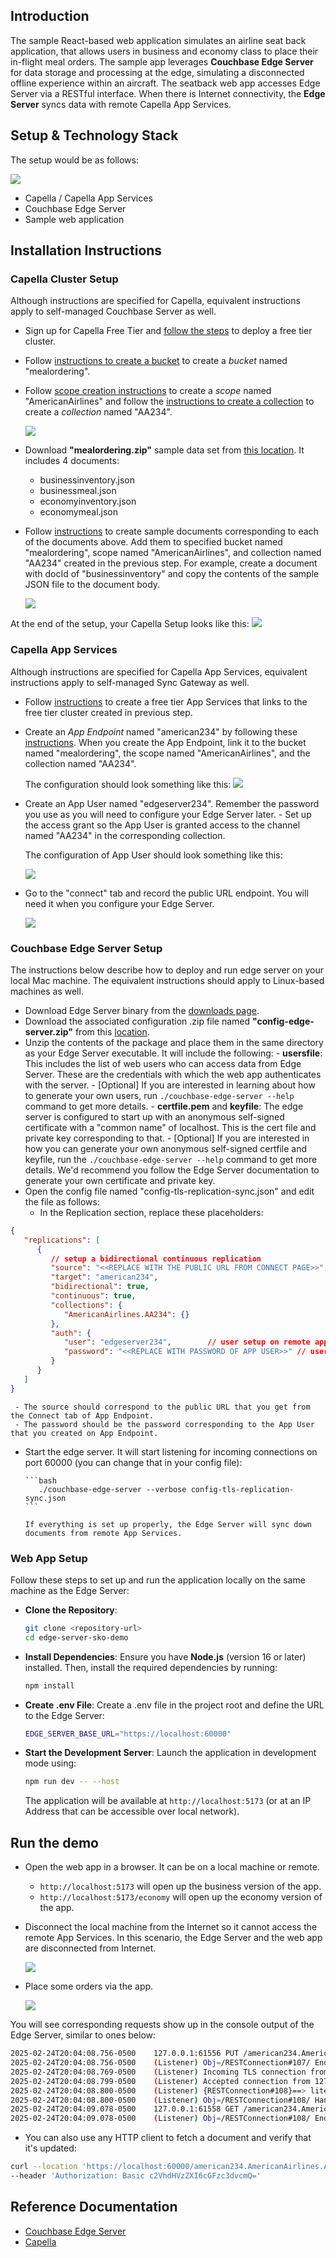 ## Introduction

The sample React-based web application simulates an airline seat back application, that allows users in business and economy class to place their in-flight meal orders. The sample app leverages **Couchbase Edge Server** for data storage and processing at the edge, simulating a disconnected offline experience within an aircraft. The seatback web app accesses Edge Server via a RESTful interface. When there is Internet connectivity, the **Edge Server** syncs data with remote Capella App Services.

## Setup & Technology Stack

The setup would be as follows:

![](./public/assets/screenshots/edge-sample-app-setup.png)

* Capella / Capella App Services
* Couchbase Edge Server
* Sample web application

## Installation Instructions
### Capella Cluster Setup
Although instructions are specified for Capella, equivalent instructions apply to self-managed Couchbase Server as well. 

* Sign up for Capella Free Tier and [follow the steps](https://docs.couchbase.com/cloud/get-started/create-account.html) to deploy a free tier cluster. 
* Follow [instructions to create a bucket](https://docs.couchbase.com/cloud/clusters/data-service/manage-buckets.html#add-bucket) to create a *bucket* named "mealordering". 
* Follow [scope creation instructions](https://docs.couchbase.com/cloud/clusters/data-service/about-buckets-scopes-collections.html#scopes) to create a *scope* named "AmericanAirlines" and follow the [instructions to create a collection](https://docs.couchbase.com/cloud/clusters/data-service/about-buckets-scopes-collections.html#collections) to create a *collection* named "AA234".

   ![](./public/assets/screenshots/edge-sample-create-doc.png)
* Download **"mealordering.zip"** sample data set from [this location](https://edge-server-tutorial-data.s3.us-east-2.amazonaws.com/mealordering.zip). It includes 4 documents:
    - businessinventory.json
    - businessmeal.json
    - economyinventory.json
    - economymeal.json

* Follow [instructions](https://docs.couchbase.com/cloud/clusters/data-service/manage-documents.html#create-documents) to create sample documents corresponding to each of the documents above. Add them to specified bucket named "mealordering", scope named "AmericanAirlines", and collection named "AA234" created in the previous step. For example, create a document with docId of "businessinventory" and copy the contents of the sample JSON file to the document body.

   ![](./public/assets/screenshots/create-new-document.png)

At the end of the setup, your Capella Setup looks like this:
![](./public/assets/screenshots/edge-sample-cluster.png)

### Capella App Services
Although instructions are specified for Capella App Services, equivalent instructions apply to self-managed Sync Gateway as well. 

* Follow [instructions](https://docs.couchbase.com/cloud/get-started/create-account.html#app-services) to create a free tier App Services that links to the free tier cluster created in previous step.
* Create an *App Endpoint* named "american234" by following these [instructions](https://docs.couchbase.com/cloud/get-started/configuring-app-services.html#create-app-endpoint). When you create the App Endpoint, link it to the bucket named "mealordering", the scope named "AmericanAirlines", and the collection named "AA234".

   The configuration should look something like this:
   ![](./public/assets/screenshots/edge-sample-appendpoint.png)

* Create an App User named "edgeserver234". Remember the password you use as you will need to configure your Edge Server later. 
      - Set up the access grant so the App User is granted access to the channel named "AA234" in the corresponding collection.

   The configuration of App User should look something like this:

   ![](./public/assets/screenshots/edge-sample-app-user.png)

* Go to the "connect" tab and record the public URL endpoint. You will need it when you configure your Edge Server.

   ![](./public/assets/screenshots/edge-sample-connect.png)

### Couchbase Edge Server Setup
The instructions below describe how to deploy and run edge server on your local Mac machine. The equivalent instructions should apply to Linux-based machines as well.

* Download Edge Server binary from the [downloads page](https://www.couchbase.com/downloads?family=edge-server).
* Download the associated configuration .zip file named **"config-edge-server.zip"** from this [location](https://edge-server-tutorial-data.s3.us-east-2.amazonaws.com/config-edge-server.zip).
* Unzip the contents of the package and place them in the same directory as your Edge Server executable. It will include the following:
      - **usersfile**: This includes the list of web users who can access data from Edge Server. These are the credentials with which the web app authenticates with the server.
         - [Optional] If you are interested in learning about how to generate your own users, run `./couchbase-edge-server --help` command to get more details.
      - **certfile.pem** and **keyfile**: The edge server is configured to start up with an anonymous self-signed certificate with a "common name" of localhost. This is the cert file and private key corresponding to that. 
         - [Optional] If you are interested in how you can generate your own anonymous self-signed certfile and keyfile, run the `./couchbase-edge-server --help` command to get more details. We'd recommend you follow the Edge Server documentation to generate your own certificate and private key.
* Open the config file named "config-tls-replication-sync.json" and edit the file as follows:
   - In the Replication section, replace these placeholders:

```json
{
   "replications": [
      {
         // setup a bidirectional continuous replication
         "source": "<<REPLACE WITH THE PUBLIC URL FROM CONNECT PAGE>>",
         "target": "american234",
         "bidirectional": true,
         "continuous": true,
         "collections": {
            "AmericanAirlines.AA234": {}
         },
         "auth": {
            "user": "edgeserver234",        // user setup on remote app services/Sync Gateway
            "password": "<<REPLACE WITH PASSWORD OF APP USER>>" // user setup on remote app services/Sync Gateway
         }
      }
   ]
}
```

     - The source should correspond to the public URL that you get from the Connect tab of App Endpoint.
     - The password should be the password corresponding to the App User that you created on App Endpoint.

* Start the edge server. It will start listening for incoming connections on port 60000 (you can change that in your config file):

      ```bash
         ./couchbase-edge-server --verbose config-tls-replication-sync.json
      ```

      If everything is set up properly, the Edge Server will sync down documents from remote App Services.

### Web App Setup 

Follow these steps to set up and run the application locally on the same machine as the Edge Server:

* **Clone the Repository**:
   ```bash
   git clone <repository-url>
   cd edge-server-sko-demo
   ```

* **Install Dependencies**:
   Ensure you have **Node.js** (version 16 or later) installed. Then, install the required dependencies by running:
   ```bash
   npm install
   ```

* **Create .env File**:
   Create a .env file in the project root and define the URL to the Edge Server:
   ```bash
   EDGE_SERVER_BASE_URL="https://localhost:60000"
   ```

* **Start the Development Server**:
   Launch the application in development mode using:
   ```bash
   npm run dev -- --host
   ```
   The application will be available at `http://localhost:5173` (or at an IP Address that can be accessible over local network).

## Run the demo
* Open the web app in a browser. It can be on a local machine or remote. 
   - `http://localhost:5173` will open up the business version of the app.
   - `http://localhost:5173/economy` will open up the economy version of the app.

* Disconnect the local machine from the Internet so it cannot access the remote App Services. In this scenario, the Edge Server and the web app are disconnected from Internet.

   ![](./public/assets/screenshots/edge-sample-app-business.png)

* Place some orders via the app. 

   ![](./public/assets/screenshots/edge-sample-app-place-order.png)

You will see corresponding requests show up in the console output of the Edge Server, similar to ones below:
```bash
2025-02-24T20:04:08.756-0500	127.0.0.1:61556 PUT /american234.AmericanAirlines.AA234/economyinventory?rev=5-3ad339cd20ca9f04874bf62e45c95eac8bcc0689 -> 201 Created  [282.551ms]
2025-02-24T20:04:08.756-0500	(Listener) Obj=/RESTConnection#107/ End of socket connection from 127.0.0.1:61556 (Connection:close) 
2025-02-24T20:04:08.769-0500	(Listener) Incoming TLS connection from 127.0.0.1:61558 -- starting handshake
2025-02-24T20:04:08.799-0500	(Listener) Accepted connection from 127.0.0.1:61558
2025-02-24T20:04:08.800-0500	(Listener) {RESTConnection#108}==> litecore::edge_server::RESTConnection from 127.0.0.1:61558 @0x600003d08650
2025-02-24T20:04:08.800-0500	(Listener) Obj=/RESTConnection#108/ Handling GET /american234.AmericanAirlines.AA234/economyinventory 
2025-02-24T20:04:09.078-0500	127.0.0.1:61558 GET /american234.AmericanAirlines.AA234/economyinventory -> 200   [278.044ms]
2025-02-24T20:04:09.078-0500	(Listener) Obj=/RESTConnection#108/ End of socket connection from 127.0.0.1:61558 (Connection) 
```
* You can also use any HTTP client to fetch a document and verify that it's updated:

```bash
curl --location 'https://localhost:60000/american234.AmericanAirlines.AA234/businessinventory' \
--header 'Authorization: Basic c2VhdHVzZXI6cGFzc3dvcmQ='
```

## Reference Documentation
- [Couchbase Edge Server](https://docs.couchbase.com/couchbase-edge-server/current/get-started/get-started-landing.html)
- [Capella](https://docs.couchbase.com/cloud/get-started/intro.html)